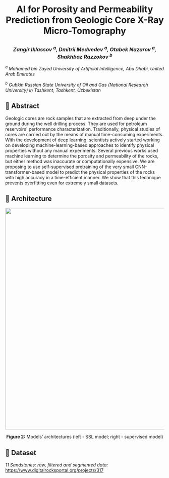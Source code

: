 # <p align="center"> AI for Porosity and Permeability Prediction from Geologic Core X-Ray Micro-Tomography </p>
### <p align="center"><em>Zangir Iklassov <sup>a</sup>, Dmitrii Medvedev <sup>a</sup>, Otabek Nazarov <sup>a</sup>, Shakhboz Razzokov <sup>b</sup></em></p>

<p><em><sup>a</sup> Mohamed bin Zayed University of Artificial Intelligence, Abu Dhabi, United Arab Emirates</em></p>
<p><em><sup>b</sup> Gubkin Russian State University of Oil and Gas (National Research University) in Tashkent, Tashkent, Uzbekistan</em></p>

## 📌  Abstract
Geologic cores are rock samples that are extracted from deep under the ground during the well drilling process. They are used for petroleum reservoirs' performance characterization. Traditionally, physical studies of cores are carried out by the means of manual time-consuming experiments. With the development of deep learning, scientists actively started working on developing machine-learning-based approaches to identify physical properties without any manual experiments. Several previous works used machine learning to determine the porosity and permeability of the rocks, but either method was inaccurate or computationally expensive. We are proposing to use self-supervised pretraining of the very small CNN-transformer-based model to predict the physical properties of the rocks with high accuracy in a time-efficient manner. We show that this technique prevents overfitting even for extremely small datasets.

## 📌  Architecture
<p align="center"><img src="https://user-images.githubusercontent.com/69413364/206890626-5ebcb9ad-b41e-40cf-9b0f-84ea591ec50a.png" width="700" /> </p>
<p align="center"><b>Figure 2:</b> Models’ architectures (left - SSL model; right - supervised model)</p>

## 📌 Dataset
<em>11 Sandstones: raw, filtered and segmented data: </em> https://www.digitalrocksportal.org/projects/317
